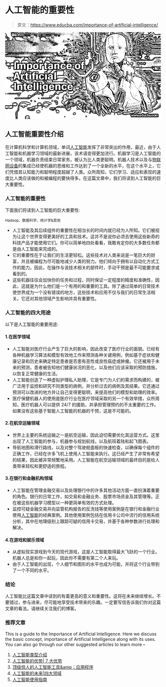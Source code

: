 # 人工智能的重要性

> 原文：<https://www.educba.com/importance-of-artificial-intelligence/>

![Importance-of-Artificial-Intelligence](img/e8dd32b5b649ea2a300fcce17b9adb28.png)



## 人工智能重要性介绍

在计算机科学和计算机领域，单词[人工智能](https://www.educba.com/what-is-artificial-intelligence/)发挥了非常突出的作用，最近，由于人工智能和机器学习领域的最新进展，该术语变得更加流行。机器学习是人工智能的一个领域，机器负责结束日常家务，被认为比人类更聪明。机器人技术以及与[物联网设备](https://www.educba.com/iot-devices/)的集成已经使机器的思维和工作达到了一个全新的水平，在这个水平上，它们凭借其认知能力和聪明程度超越了人类。众所周知，它们学习、适应和表现的速度比人类应该做的和被编程的要快得多。在这篇文章中，我们将读到人工智能的巨大重要性。

### 人工智能的重要性

下面我们将读到人工智能的巨大重要性:

<small>Hadoop、数据科学、统计学&其他</small>

*   人工智能及其后续组件的重要性在相当长的时间内就已经为人所知。它们被视为让这个世界变得更美好的工具和技术。这并不是说你必须去使用这些新奇的科技产品才能使用它们。你可以简单地四处看看，我敢肯定你的大多数任务都是由人工智能来完成的。
*   它的重要性在于让我们的生活更轻松。这些技术对人类来说是一笔巨大的财富，并且被编程为尽可能地减少人类的努力。他们倾向于拥有以自动化方式工作的能力。因此，在操作与该技术相关的部件时，手动干预是最不可能要求或看到的。
*   这些机器往往会加快你的任务和过程，同时保证一定程度的精度和准确性，因此，这就是为什么他们是一个有用的和重要的工具。除了通过简单的日常技术使世界成为一个没有错误的地方，这些技术和应用不仅与我们的日常生活相关。它还对其他领域产生影响并具有重要性。

### 人工智能的四大用途

以下是人工智能的重要用途:

#### 1.在医学领域

*   人工智能对医疗行业产生了巨大的影响，因此改变了医疗行业的面貌。已经有各种机器学习算法和模型有效地工作来预测各种关键用例，例如基于症状和健康记录和历史来确定特定患者是否患有恶性或良性癌症或肿瘤。它还被用于未来的预测，患者被告知他们健康状况的恶化，以及他们应该采取的预防措施，以恢复正常健康的生活。
*   人工智能创造了一种虚拟护理私人助理，它是专门为人们的需求而构建的，被广泛用于监控和研究不同类型的病例，并分析过去的病例及其结果。它还通过预测可以改进的地方并让自己变得更聪明，来提高他们的模型和助理的效率。
*   医疗保健机器人的使用是医疗行业在医疗领域采取的另一个有效举措，众所周知，医疗机器人可以提供 24/7 的援助，并承担管理预约的不太重要的工作。如果没有这些基于智能人工智能的机器的干预，这是不可能的。

#### 2.在航空运输领域

*   世界上主要的系统运输之一是航空运输，因此迫切需要优化其运营方式。这里出现了人工智能的参与，机器参与规划航线，以及航班着陆和起飞图表。
*   导航地图和滑行路线，以及对整个驾驶舱面板的快速检查，以确保每个组件的正确工作，已经在许多飞机上使用人工智能来执行。这已经产生了非常有希望的结果，因此被非常频繁地采用。人工智能在航空运输领域的最终目的是给人类带来轻松和更舒适的旅程。

#### 3.在银行和金融机构领域

*   人工智能在管理金融交易以及处理银行中的许多其他活动方面一直扮演着重要的角色。银行的日常工作，如交易和金融业务、股票市场资金及其管理等。正在被这些机器学习模型以一种更简单有效的方式处理。
*   监控可疑金融交易并向监管机构报告的反洗钱等使用案例是在银行和金融行业使用[人工智能](https://www.educba.com/artificial-intelligence-ethics/)的经典案例。其他使用案例包括在信用卡公司中流行的信用系统分析，其中在地理级别上跟踪可疑的信用卡交易，并基于各种参数进行处理和解决。

#### 4.在游戏和娱乐领域

*   从虚拟现实游戏到今天的现代游戏，这是人工智能取得最大飞跃的一个行业。机器人总是和你一起玩，因此你不需要有第二个人来玩。
*   由于人工智能的出现，个人细节和图形的水平也成为可能，并将这个行业带到了一个不同的水平。

### 结论

人工智能比这篇文章中读到的有着更高的意义和重要性。这将在未来继续增长。不要错过，参与进来，尽可能地享受技术带来的乐趣。一定要写信告诉我们你对这篇文章的看法。请继续关注我们的博客。

### 推荐文章

This is a guide to the Importance of Artificial Intelligence. Here we discuss the basic concept, importance of Artificial Intelligence along with its uses. You can also go through our other suggested articles to learn more –

1.  [人工智能类型介绍](https://www.educba.com/types-of-artificial-intelligence/)
2.  [人工智能的优势| 7 大优势](https://www.educba.com/advantages-of-artificial-intelligence/)
3.  [顶级惊人的人工智能工具&amp；应用程序](https://www.educba.com/artificial-intelligence-tools-applications/)
4.  [人工智能的未来|四大领域](https://www.educba.com/future-of-artificial-intelligence/)
5.  [人工智能使用指南](https://www.educba.com/uses-of-artificial-intelligence/)





